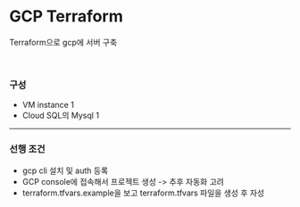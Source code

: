 # GCP Terraform

Terraform으로 gcp에 서버 구축

<br>

### 구성
- VM instance 1
- Cloud SQL의 Mysql 1

---

### 선행 조건
- gcp cli 설치 및 auth 등록
- GCP console에 접속해서 프로젝트 생성 -> 추후 자동화 고려
- terraform.tfvars.example을 보고 terraform.tfvars 파일을 생성 후 자성